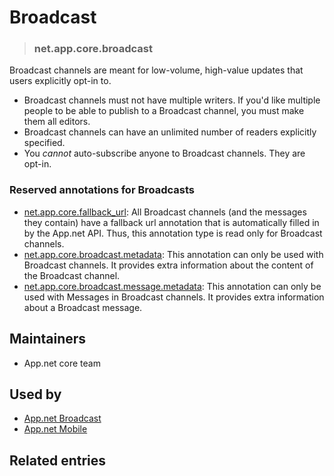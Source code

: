 <!-- give your channel type a title -->
# Broadcast

<!-- specify the channel type -->
> ### net.app.core.broadcast

<!-- provide a description for this channel type's behavior -->
Broadcast channels are meant for low-volume, high-value updates that users explicitly opt-in to.

- Broadcast channels must not have multiple writers. If you'd like multiple people to be able to publish to a Broadcast channel, you must make them all editors.
- Broadcast channels can have an unlimited number of readers explicitly specified.
- You *cannot* auto-subscribe anyone to Broadcast channels. They are opt-in.

### Reserved annotations for Broadcasts

* [net.app.core.fallback_url](https://github.com/appdotnet/object-metadata/blob/master/annotations/net.app.core.fallback_url.md): All Broadcast channels (and the messages they contain) have a fallback url annotation that is automatically filled in by the App.net API. Thus, this annotation type is read only for Broadcast channels.
* [net.app.core.broadcast.metadata](https://github.com/appdotnet/object-metadata/blob/master/annotations/net.app.core.broadcast.metadata.md): This annotation can only be used with Broadcast channels. It provides extra information about the content of the Broadcast channel.
* [net.app.core.broadcast.message.metadata](https://github.com/appdotnet/object-metadata/blob/master/annotations/net.app.core.broadcast.message.metadata.md): This annotation can only be used with Messages in Broadcast channels. It provides extra information about a Broadcast message.


<!-- provide a way to contact you -->
## Maintainers
* App.net core team

<!-- provide references to compatible apps / service -->
## Used by 
* [App.net Broadcast](https://broadcast.app.net/)
* [App.net Mobile](https://app.net/mobile)

<!-- provide references to related entries -->
## Related entries
